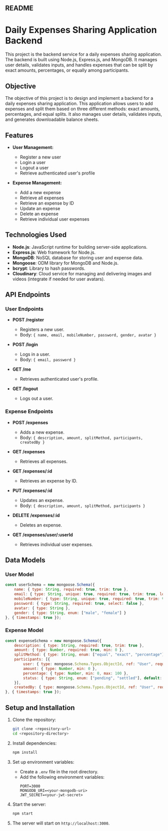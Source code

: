 ## README

# Daily Expenses Sharing Application Backend

This project is the backend service for a daily expenses sharing application. The backend is built using Node.js, Express.js, and MongoDB. It manages user details, validates inputs, and handles expenses that can be split by exact amounts, percentages, or equally among participants.

## Objective

The objective of this project is to design and implement a backend for a daily expenses sharing application. This application allows users to add expenses and split them based on three different methods: exact amounts, percentages, and equal splits. It also manages user details, validates inputs, and generates downloadable balance sheets.

## Features

- **User Management:**
    - Register a new user
    - Login a user
    - Logout a user
    - Retrieve authenticated user's profile

- **Expense Management:**
    - Add a new expense
    - Retrieve all expenses
    - Retrieve an expense by ID
    - Update an expense
    - Delete an expense
    - Retrieve individual user expenses

## Technologies Used

- **Node.js**: JavaScript runtime for building server-side applications.
- **Express.js**: Web framework for Node.js.
- **MongoDB**: NoSQL database for storing user and expense data.
- **Mongoose**: ODM library for MongoDB and Node.js.
- **bcrypt**: Library to hash passwords.
- **Cloudinary**: Cloud service for managing and delivering images and videos (integrate if needed for user avatars).

## API Endpoints

### User Endpoints

- **POST /register**
    - Registers a new user.
    - Body: `{ name, email, mobileNumber, password, gender, avatar }`

- **POST /login**
    - Logs in a user.
    - Body: `{ email, password }`

- **GET /me**
    - Retrieves authenticated user's profile.

- **GET /logout**
    - Logs out a user.

### Expense Endpoints

- **POST /expenses**
    - Adds a new expense.
    - Body: `{ description, amount, splitMethod, participants, createdBy }`

- **GET /expenses**
    - Retrieves all expenses.

- **GET /expenses/:id**
    - Retrieves an expense by ID.

- **PUT /expenses/:id**
    - Updates an expense.
    - Body: `{ description, amount, splitMethod, participants }`

- **DELETE /expenses/:id**
    - Deletes an expense.

- **GET /expenses/user/:userId**
    - Retrieves individual user expenses.

## Data Models

### User Model

```js
const userSchema = new mongoose.Schema({
    name: { type: String, required: true, trim: true },
    email: { type: String, unique: true, required: true, trim: true, lowercase: true },
    mobileNumber: { type: String, unique: true, required: true, trim: true, minlength: 10, maxlength: 15 },
    password: { type: String, required: true, select: false },
    avatar: { type: String },
    gender: { type: String, enum: ["male", "female"] }
}, { timestamps: true });
```

### Expense Model

```js
const expenseSchema = new mongoose.Schema({
    description: { type: String, required: true, trim: true },
    amount: { type: Number, required: true, min: 0 },
    splitMethod: { type: String, enum: ["equal", "exact", "percentage"], required: true },
    participants: [{
        user: { type: mongoose.Schema.Types.ObjectId, ref: "User", required: true },
        amount: { type: Number, min: 0 },
        percentage: { type: Number, min: 0, max: 100 },
        status: { type: String, enum: ["pending", "settled"], default: "pending" }
    }],
    createdBy: { type: mongoose.Schema.Types.ObjectId, ref: "User", required: true }
}, { timestamps: true });
```

## Setup and Installation

1. Clone the repository:
   ```sh
   git clone <repository-url>
   cd <repository-directory>
   ```

2. Install dependencies:
   ```sh
   npm install
   ```

3. Set up environment variables:
    - Create a `.env` file in the root directory.
    - Add the following environment variables:
      ```
      PORT=3000
      MONGODB_URI=<your-mongodb-uri>
      JWT_SECRET=<your-jwt-secret>
      ```

4. Start the server:
   ```sh
   npm start
   ```

5. The server will start on `http://localhost:3000`.
